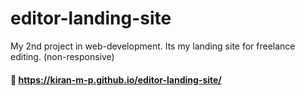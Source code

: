 # editor-landing-site
My 2nd project in web-development. Its my landing site for freelance editing. (non-responsive)

#### 🔗 https://kiran-m-p.github.io/editor-landing-site/
